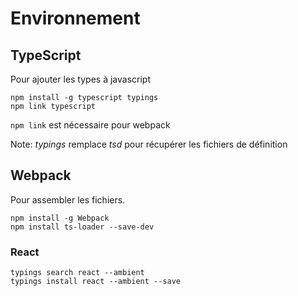 # Environnement

## TypeScript

Pour ajouter les types à javascript

```
npm install -g typescript typings
npm link typescript
```
`npm link` est nécessaire pour webpack

Note: *typings* remplace *tsd* pour récupérer les fichiers de définition 

## Webpack

Pour assembler les fichiers.

```
npm install -g Webpack
npm install ts-loader --save-dev
```

### React

```
typings search react --ambient
typings install react --ambient --save
```

